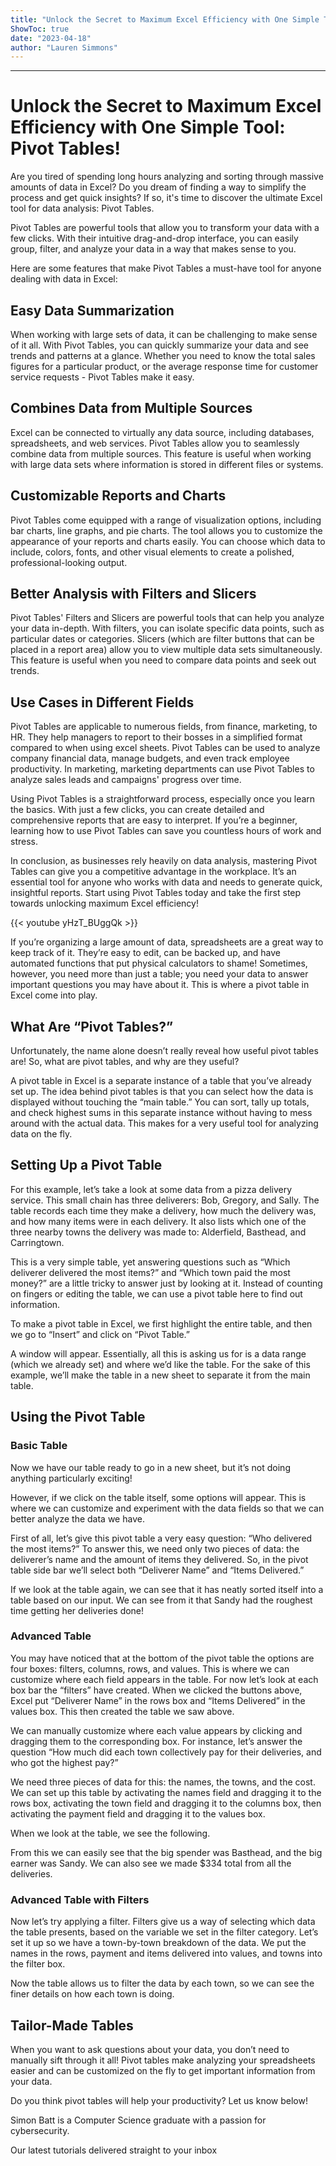 ```yaml
---
title: "Unlock the Secret to Maximum Excel Efficiency with One Simple Tool: Pivot Tables!"
ShowToc: true 
date: "2023-04-18"
author: "Lauren Simmons"
---
```

*****
# Unlock the Secret to Maximum Excel Efficiency with One Simple Tool: Pivot Tables!

Are you tired of spending long hours analyzing and sorting through massive amounts of data in Excel? Do you dream of finding a way to simplify the process and get quick insights? If so, it's time to discover the ultimate Excel tool for data analysis: Pivot Tables. 

Pivot Tables are powerful tools that allow you to transform your data with a few clicks. With their intuitive drag-and-drop interface, you can easily group, filter, and analyze your data in a way that makes sense to you. 

Here are some features that make Pivot Tables a must-have tool for anyone dealing with data in Excel:

## Easy Data Summarization

When working with large sets of data, it can be challenging to make sense of it all. With Pivot Tables, you can quickly summarize your data and see trends and patterns at a glance. Whether you need to know the total sales figures for a particular product, or the average response time for customer service requests - Pivot Tables make it easy. 

## Combines Data from Multiple Sources

Excel can be connected to virtually any data source, including databases, spreadsheets, and web services. Pivot Tables allow you to seamlessly combine data from multiple sources. This feature is useful when working with large data sets where information is stored in different files or systems.

## Customizable Reports and Charts

Pivot Tables come equipped with a range of visualization options, including bar charts, line graphs, and pie charts. The tool allows you to customize the appearance of your reports and charts easily. You can choose which data to include, colors, fonts, and other visual elements to create a polished, professional-looking output. 

## Better Analysis with Filters and Slicers

Pivot Tables' Filters and Slicers are powerful tools that can help you analyze your data in-depth. With filters, you can isolate specific data points, such as particular dates or categories. Slicers (which are filter buttons that can be placed in a report area) allow you to view multiple data sets simultaneously. This feature is useful when you need to compare data points and seek out trends.

## Use Cases in Different Fields

Pivot Tables are applicable to numerous fields, from finance, marketing, to HR. They help managers to report to their bosses in a simplified format compared to when using excel sheets. Pivot Tables can be used to analyze company financial data, manage budgets, and even track employee productivity. In marketing, marketing departments can use Pivot Tables to analyze sales leads and campaigns' progress over time. 

Using Pivot Tables is a straightforward process, especially once you learn the basics. With just a few clicks, you can create detailed and comprehensive reports that are easy to interpret. If you’re a beginner, learning how to use Pivot Tables can save you countless hours of work and stress.

In conclusion, as businesses rely heavily on data analysis, mastering Pivot Tables can give you a competitive advantage in the workplace. It’s an essential tool for anyone who works with data and needs to generate quick, insightful reports. Start using Pivot Tables today and take the first step towards unlocking maximum Excel efficiency!

{{< youtube yHzT_BUggQk >}} 



If you’re organizing a large amount of data, spreadsheets are a great way to keep track of it. They’re easy to edit, can be backed up, and have automated functions that put physical calculators to shame! Sometimes, however, you need more than just a table; you need your data to answer important questions you may have about it. This is where a pivot table in Excel come into play.
 
## What Are “Pivot Tables?”
 
Unfortunately, the name alone doesn’t really reveal how useful pivot tables are! So, what are pivot tables, and why are they useful?
 
A pivot table in Excel is a separate instance of a table that you’ve already set up. The idea behind pivot tables is that you can select how the data is displayed without touching the “main table.” You can sort, tally up totals, and check highest sums in this separate instance without having to mess around with the actual data. This makes for a very useful tool for analyzing data on the fly.
 
## Setting Up a Pivot Table
 
For this example, let’s take a look at some data from a pizza delivery service. This small chain has three deliverers: Bob, Gregory, and Sally. The table records each time they make a delivery, how much the delivery was, and how many items were in each delivery. It also lists which one of the three nearby towns the delivery was made to: Alderfield, Basthead, and Carringtown.
 

 
This is a very simple table, yet answering questions such as “Which deliverer delivered the most items?” and “Which town paid the most money?” are a little tricky to answer just by looking at it. Instead of counting on fingers or editing the table, we can use a pivot table here to find out information.
 
To make a pivot table in Excel, we first highlight the entire table, and then we go to “Insert” and click on “Pivot Table.”
 
A window will appear. Essentially, all this is asking us for is a data range (which we already set) and where we’d like the table. For the sake of this example, we’ll make the table in a new sheet to separate it from the main table.
 
## Using the Pivot Table
 
### Basic Table
 
Now we have our table ready to go in a new sheet, but it’s not doing anything particularly exciting!
 
However, if we click on the table itself, some options will appear. This is where we can customize and experiment with the data fields so that we can better analyze the data we have.
 
First of all, let’s give this pivot table a very easy question: “Who delivered the most items?” To answer this, we need only two pieces of data: the deliverer’s name and the amount of items they delivered. So, in the pivot table side bar we’ll select both “Deliverer Name” and “Items Delivered.”
 
If we look at the table again, we can see that it has neatly sorted itself into a table based on our input. We can see from it that Sandy had the roughest time getting her deliveries done!
 
### Advanced Table
 
You may have noticed that at the bottom of the pivot table the options are four boxes: filters, columns, rows, and values. This is where we can customize where each field appears in the table. For now let’s look at each box bar the “filters” have created. When we clicked the buttons above, Excel put “Deliverer Name” in the rows box and “Items Delivered” in the values box. This then created the table we saw above.
 
We can manually customize where each value appears by clicking and dragging them to the corresponding box. For instance, let’s answer the question “How much did each town collectively pay for their deliveries, and who got the highest pay?”
 
We need three pieces of data for this: the names, the towns, and the cost. We can set up this table by activating the names field and dragging it to the rows box, activating the town field and dragging it to the columns box, then activating the payment field and dragging it to the values box.
 
When we look at the table, we see the following.
 
From this we can easily see that the big spender was Basthead, and the big earner was Sandy. We can also see we made $334 total from all the deliveries.
 
### Advanced Table with Filters
 
Now let’s try applying a filter. Filters give us a way of selecting which data the table presents, based on the variable we set in the filter category. Let’s set it up so we have a town-by-town breakdown of the data. We put the names in the rows, payment and items delivered into values, and towns into the filter box.
 
Now the table allows us to filter the data by each town, so we can see the finer details on how each town is doing.
 
## Tailor-Made Tables
 
When you want to ask questions about your data, you don’t need to manually sift through it all! Pivot tables make analyzing your spreadsheets easier and can be customized on the fly to get important information from your data.
 
Do you think pivot tables will help your productivity? Let us know below!
 
Simon Batt is a Computer Science graduate with a passion for cybersecurity.
 
Our latest tutorials delivered straight to your inbox




